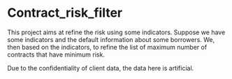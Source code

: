 # Contract_risk_filter
This project aims at refine the risk using some indicators. Suppose we have some indicators and the default information about some 
borrowers. We, then based on the indicators, to refine the list of maximum number of contracts that have minimum risk.

Due to the confidentiality of client data, the data here is artificial.
